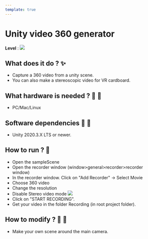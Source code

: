 ```yaml
---
template: true
---
```


# Unity video 360 generator

**Level** : ![](https://img.shields.io/badge/Level-Beginner-brightgreen)

## What does it do ? ✨

- Capture a 360 video from a unity scene.
- You can also make a stereoscopic video for VR cardboard.

## What hardware is needed ? 💾 🔌

- PC/Mac/Linux

## Software dependencies 🌈 📂

- Unity 2020.3.X LTS or newer.

## How to run ? 🚀

- Open the sampleScene
- Open the recorder window (window>general>recorder>recorder window)
- In the recorder window. Click on "Add Recorder" -> Select Movie
- Choose 360 video
- Change the resolution
- Disable Stereo video mode
  ![](https://i.imgur.com/h7vI9WT.png)
- Click on "START RECORDING".
- Get your video in the folder Recording (in root project folder).

## How to modify ? 🔩 🔨

- Make your own scene around the main camera.
